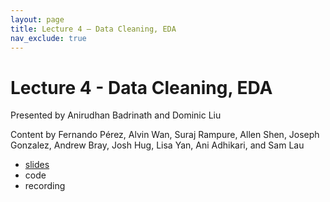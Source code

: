 ```yaml
---
layout: page
title: Lecture 4 – Data Cleaning, EDA
nav_exclude: true
---
```


# Lecture 4 - Data Cleaning, EDA

Presented by Anirudhan Badrinath and Dominic Liu

Content by Fernando Pérez, Alvin Wan, Suraj Rampure, Allen Shen, Joseph Gonzalez, Andrew Bray, Josh Hug, Lisa Yan, Ani Adhikari, and Sam Lau

- [slides](https://docs.google.com/presentation/d/1tyCSeB5MsFqbqqoO26nfW_P5rbPhN0an7P-r1v5o5Fo/edit?usp=sharing)
- code
- recording

<!--A reminder – the right column of the table below contains _Quick Checks_. These are **not** required but suggested to help you check your understanding.

<table>
<colgroup>
<col style="width: 25%" />
<col style="width: 25%" />
<col style="width: 25%" />
</colgroup>
<thead>
<tr class="header">
<th></th>
<th>Video</th>
<th>Quick Check</th>
</tr>
</thead>
<tbody>
<tr>
<td><strong>4.0</strong> <br>Introduction</td>
<td><iframe width="300" height="300" height src="https://www.youtube.com/embed/i_t6to6z56E" frameborder="0" allow="accelerometer; autoplay; encrypted-media; gyroscope; picture-in-picture" allowfullscreen></iframe></td>
<td></td>
</tr>
<tr>
<td><strong>4.1.1</strong> <br> Pandas data frames, series, and indices.</td>
<td><iframe width="300" height="300" height src="https://youtube.com/embed/VWa5J1GDHgE" frameborder="0" allow="accelerometer; autoplay; encrypted-media; gyroscope; picture-in-picture" allowfullscreen></iframe></td>
<td><a href="https://forms.gle/CzMNs5CG44M5DYzHA" target="\_blank">4.1.1</a></td>
</tr>
<tr>
<td><strong>4.1.2</strong> <br /> Pandas indices demo.</td>
<td><iframe width="300" height="" src="https://youtube.com/embed/ZhK5CRbJ9co" frameborder="0" allow="accelerometer; autoplay; encrypted-media; gyroscope; picture-in-picture" allowfullscreen=""></iframe></td>
<td><a href="https://forms.gle/2ePc4kfD1qhQtW8Y7" target="\_blank">4.1.2</a></td>
</tr>
<tr>
<td><strong>4.2</strong> <br> Pandas indexing with the bracket operator.</td>
<td><iframe width="300" height="300" height src="https://youtube.com/embed/J5pN8YFacfU" frameborder="0" allow="accelerometer; autoplay; encrypted-media; gyroscope; picture-in-picture" allowfullscreen></iframe></td>
<td><a href="https://forms.gle/8gCEqTBftHsqUUaG6" target="\_blank">4.2</a></td>
</tr>
<tr>
<td><strong>4.3</strong> <br> Pandas boolean array selection, the isin function, and the query command.</td>
<td><iframe width="300" height="300" height src="https://youtube.com/embed/DaL2ekf-sls" frameborder="0" allow="accelerometer; autoplay; encrypted-media; gyroscope; picture-in-picture" allowfullscreen></iframe></td>
<td><a href="https://forms.gle/2sHxivijYeY4pR89A" target="\_blank">4.3</a></td>
</tr>
<tr>
<td><strong>4.4.1</strong> <br> Pandas indexing with .loc.</td>
<td><iframe width="300" height="300" height src="https://youtube.com/embed/_nvnW7I2N2g" frameborder="0" allow="accelerometer; autoplay; encrypted-media; gyroscope; picture-in-picture" allowfullscreen></iframe></td>
<td><a href="https://forms.gle/AfbMK9i6LKcNk5Sz5" target="\_blank">4.4</a></td>
</tr>
<tr>
<td><strong>4.4.2</strong> <br> Pandas indexing with .iloc and Pandas sampling.</td>
<td><iframe width="300" height="300" height src="https://youtube.com/embed/SIl1oq_KXxU" frameborder="0" allow="accelerometer; autoplay; encrypted-media; gyroscope; picture-in-picture" allowfullscreen></iframe></td>
<td><a href="https://forms.gle/NvPXfurQYr6HtKgT9" target="\_blank">4.4.2</a></td>
</tr>
<tr>
<td><strong>4.5.1</strong> <br> Pandas utility functions, properties, and the sort_values method.</td>
<td><iframe width="300" height="300" height src="https://youtube.com/embed/N1BTxLsYE30" frameborder="0" allow="accelerometer; autoplay; encrypted-media; gyroscope; picture-in-picture" allowfullscreen></iframe></td>
<td><a href="https://forms.gle/MgEhERxnzBVnAmx16" target="\_blank">4.5.1/a></td>
</tr>
<tr>
<td><strong>4.5.2</strong> <br> The value_counts and unique methods in Pandas. An exploration of the baby names data set.</td>
<td><iframe width="300" height="300" height src="https://youtube.com/embed/TaUFFW3jB40" frameborder="0" allow="accelerometer; autoplay; encrypted-media; gyroscope; picture-in-picture" allowfullscreen></iframe></td>
<td><a href="https://forms.gle/Asvgi4UWUFruanN1A" target="\_blank">4.5.2</a></td>
</tr>
<tr>
-->
